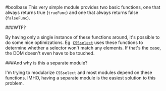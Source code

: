 #boolbase
This very simple module provides two basic functions, one that always returns true (`trueFunc`) and one that always
returns false (`falseFunc`).

###WTF?

By having only a single instance of these functions around, it's possible to do some nice optimizations.
Eg. [`CSSselect`](https://github.com/fb55/CSSselect) uses these functions to determine whether a selector won't match
any elements. If that's the case, the DOM doesn't even have to be touched.

###And why is this a separate module?

I'm trying to modularize `CSSselect` and most modules depend on these functions. IMHO, having a separate module is the
easiest solution to this problem.